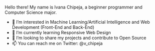 Hello there! My name is Ivana Chipeja, a beginner programmer and Computer Science major. 

- 👀 I’m interested in Machine Learning/Artificial Intelligence and Web Development (Front-End and Back-End)
- 🌱 I’m currently learning Responsive Web Design
- 💞️ I’m looking to share my projects and contribute to Open Source
- 📫 You can reach me on Twitter: @v_chipeja

<!---
ivana-chipeja/ivana-chipeja is a ✨ special ✨ repository because its `README.md` (this file) appears on your GitHub profile.
You can click the Preview link to take a look at your changes.
--->
